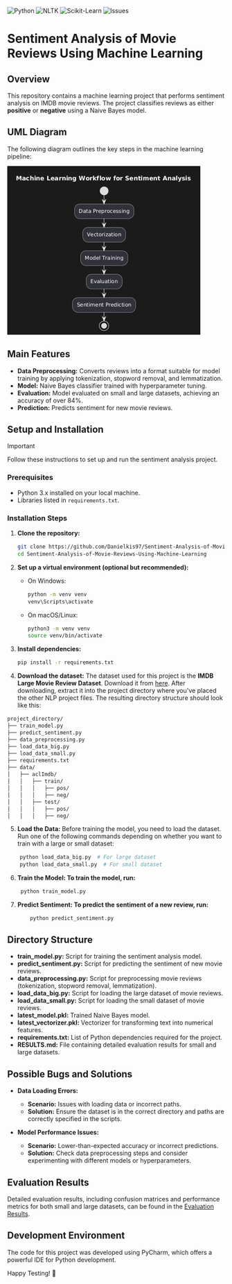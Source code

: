 ![Python](https://img.shields.io/badge/Python-v3.9-blue?logo=python)
![NLTK](https://img.shields.io/badge/NLTK-v3.6.2-yellow?logo=python)
![Scikit-Learn](https://img.shields.io/badge/Scikit--Learn-v0.24.2-orange?logo=scikit-learn)
![Issues](https://img.shields.io/github/issues/Danielkis97/Sentiment-Analysis-of-Movie-Reviews-Using-Machine-Learning)

# Sentiment Analysis of Movie Reviews Using Machine Learning

## Overview
This repository contains a machine learning project that performs sentiment analysis on IMDB movie reviews. The project classifies reviews as either **positive** or **negative** using a Naive Bayes model.

## UML Diagram
The following diagram outlines the key steps in the machine learning pipeline:

![class_diagram](https://raw.githubusercontent.com/Danielkis97/Sentiment-Analysis-of-Movie-Reviews-Using-Machine-Learning/main/NLP%20Project%20-%20UML.png)

## Main Features
- **Data Preprocessing:** Converts reviews into a format suitable for model training by applying tokenization, stopword removal, and lemmatization.
- **Model:** Naive Bayes classifier trained with hyperparameter tuning.
- **Evaluation:** Model evaluated on small and large datasets, achieving an accuracy of over 84%.
- **Prediction:** Predicts sentiment for new movie reviews.

## Setup and Installation

> [!IMPORTANT]
> Follow these instructions to set up and run the sentiment analysis project.

### Prerequisites
- Python 3.x installed on your local machine.
- Libraries listed in `requirements.txt`.

### Installation Steps

1. **Clone the repository:**
    ```sh
    git clone https://github.com/Danielkis97/Sentiment-Analysis-of-Movie-Reviews-Using-Machine-Learning.git
    cd Sentiment-Analysis-of-Movie-Reviews-Using-Machine-Learning
    ```

2. **Set up a virtual environment (optional but recommended):**

   - On Windows:
     ```sh
     python -m venv venv
     venv\Scripts\activate
     ```

   - On macOS/Linux:
     ```sh
     python3 -m venv venv
     source venv/bin/activate
     ```

3. **Install dependencies:**
    ```sh
    pip install -r requirements.txt


 4. **Download the dataset:**
   The dataset used for this project is the **IMDB Large Movie Review Dataset**. Download it from [here](https://ai.stanford.edu/~amaas/data/sentiment/). After downloading, extract it into the project directory where you've placed the other NLP project files. The resulting directory structure should look like this:

```plaintext
project_directory/
├── train_model.py
├── predict_sentiment.py
├── data_preprocessing.py
├── load_data_big.py
├── load_data_small.py
├── requirements.txt
├── data/
│   ├── aclImdb/
│   │   ├── train/
│   │   │   ├── pos/
│   │   │   ├── neg/
│   │   ├── test/
│   │   │   ├── pos/
│   │   │   ├── neg/

```

5. **Load the Data:** Before training the model, you need to load the dataset. Run one of the following commands depending on whether you want to train with a large or small dataset:

```sh
    python load_data_big.py  # For large dataset
    python load_data_small.py  # For small dataset
```

6. **Train the Model: To train the model, run:**
    ```sh
     python train_model.py
   ```
7. **Predict Sentiment: To predict the sentiment of a new review, run:**
    ```sh
        python predict_sentiment.py
   ```

## Directory Structure

- **train_model.py:** Script for training the sentiment analysis model.
- **predict_sentiment.py:** Script for predicting the sentiment of new movie reviews.
- **data_preprocessing.py:** Script for preprocessing movie reviews (tokenization, stopword removal, lemmatization).
- **load_data_big.py:** Script for loading the large dataset of movie reviews.
- **load_data_small.py:** Script for loading the small dataset of movie reviews.
- **latest_model.pkl:** Trained Naive Bayes model.
- **latest_vectorizer.pkl:** Vectorizer for transforming text into numerical features.
- **requirements.txt:** List of Python dependencies required for the project.
- **RESULTS.md:** File containing detailed evaluation results for small and large datasets.


## Possible Bugs and Solutions

- **Data Loading Errors:**
  - **Scenario:** Issues with loading data or incorrect paths.
  - **Solution:** Ensure the dataset is in the correct directory and paths are correctly specified in the scripts.

- **Model Performance Issues:**
  - **Scenario:** Lower-than-expected accuracy or incorrect predictions.
  - **Solution:** Check data preprocessing steps and consider experimenting with different models or hyperparameters.
 
## Evaluation Results
Detailed evaluation results, including confusion matrices and performance metrics for both small and large datasets, can be found in the [Evaluation Results](RESULTS.md).

## Development Environment

The code for this project was developed using PyCharm, which offers a powerful IDE for Python development.

Happy Testing! 🚀
